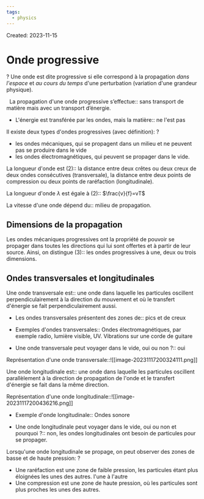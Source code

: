```yaml
---
tags:
  - physics
---
```

Created: 2023-11-15

# Onde progressive
?
Une onde est dite progressive si elle correspond à la propagation _dans l'espace_ et _au cours du temps_ d'une perturbation (variation d'une grandeur physique).
<!--SR:!2023-11-29,1,147-->
 
La propagation d'une onde progressive s’effectue:: sans transport de matière mais avec un transport d’énergie.
<!--SR:!2024-03-26,41,160-->


- L'énergie est transférée par les ondes, mais la matière:: ne l'est pas
<!--SR:!2024-05-03,99,250-->

Il existe deux types d'ondes progressives (avec définition):
?
- les ondes mécaniques, qui se propagent dans un milieu et ne peuvent pas se produire dans le vide
- les ondes électromagnétiques, qui peuvent se propager dans le vide.
<!--SR:!2024-03-13,57,207-->

La longueur d'onde est (2):: la distance entre deux crêtes ou deux creux de deux ondes consécutives (transversale), la distance entre deux points de compression ou deux points de raréfaction (longitudinale).
<!--SR:!2024-05-03,84,218-->

La longueur d'onde $\lambda$ est égale à (2):: $\frac{v}{f}=vT$
<!--SR:!2024-03-08,69,250-->

La vitesse d'une onde dépend du:: milieu de propagation.
<!--SR:!2024-06-10,111,238-->

## Dimensions de la propagation
Les ondes mécaniques progressives ont la propriété de pouvoir se propager dans toutes les directions qui lui sont offertes et à partir de leur source. Ainsi, on distingue (3):: les ondes progressives à une, deux ou trois dimensions.
<!--SR:!2024-04-26,94,250-->

## Ondes transversales et longitudinales
Une onde transversale est:: une onde dans laquelle les particules oscillent perpendiculairement à la direction du mouvement et où le transfert d'énergie se fait perpendiculairement aussi.
<!--SR:!2024-03-12,19,130-->
- Les ondes transversales présentent des zones de:: pics et de creux
<!--SR:!2024-03-17,68,230-->
- Exemples d'ondes transversales:: Ondes électromagnétiques, par exemple radio, lumière visible, UV. Vibrations sur une corde de guitare
<!--SR:!2024-06-13,124,250-->
- Une onde transversale peut voyager dans le vide, oui ou non ?:: oui
<!--SR:!2024-06-27,138,267-->

Représentation d'une onde transversale::![[image-20231117200324111.png]]
<!--SR:!2024-06-14,124,250-->


Une onde longitudinale est:: une onde dans laquelle les particules oscillent parallèlement à la direction de propagation de l'onde et le transfert d'énergie se fait dans la même direction.
<!--SR:!2024-04-23,79,210-->

Représentation d'une onde longitudinale::![[image-20231117200436216.png]]
<!--SR:!2024-05-13,98,230-->

- Exemple d'onde longitudinale:: Ondes sonore
<!--SR:!2024-07-09,137,247-->
- Une onde longitudinale peut voyager dans le vide, oui ou non et pourquoi ?:: non, les ondes longitudinales ont besoin de particules pour se propager.
<!--SR:!2024-04-13,88,247-->

Lorsqu'une onde longitudinale se propage, on peut observer des zones de basse et de haute pression:
?
- Une raréfaction est une zone de faible pression, les particules étant plus éloignées les unes des autres. l'une à l'autre
- Une compression est une zone de haute pression, où les particules sont plus proches les unes des autres.
<!--SR:!2024-03-29,79,247-->

